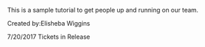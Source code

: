  This is a sample tutorial to get people up and running on our team. 


Created by:Elisheba Wiggins

7/20/2017
Tickets in Release
